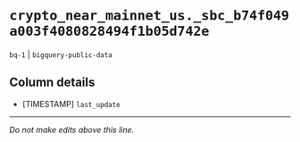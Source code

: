 # `crypto_near_mainnet_us._sbc_b74f049a003f4080828494f1b05d742e`
`bq-1` | `bigquery-public-data`

## Column details
* [TIMESTAMP] `last_update`

-------------------------------------------------------------------------------
*Do not make edits above this line.*
